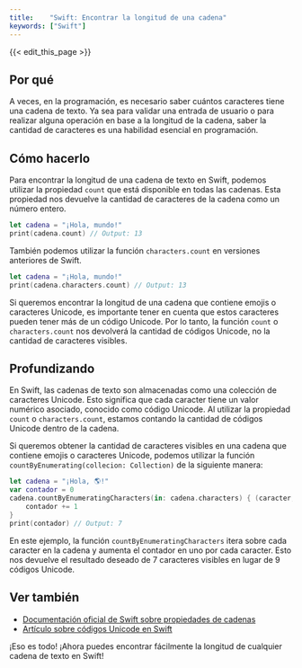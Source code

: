 ```yaml
---
title:    "Swift: Encontrar la longitud de una cadena"
keywords: ["Swift"]
---
```


{{< edit_this_page >}}

## Por qué
A veces, en la programación, es necesario saber cuántos caracteres tiene una cadena de texto. Ya sea para validar una entrada de usuario o para realizar alguna operación en base a la longitud de la cadena, saber la cantidad de caracteres es una habilidad esencial en programación.

## Cómo hacerlo
Para encontrar la longitud de una cadena de texto en Swift, podemos utilizar la propiedad `count` que está disponible en todas las cadenas. Esta propiedad nos devuelve la cantidad de caracteres de la cadena como un número entero.

```Swift
let cadena = "¡Hola, mundo!"
print(cadena.count) // Output: 13
```

También podemos utilizar la función `characters.count` en versiones anteriores de Swift.

```Swift
let cadena = "¡Hola, mundo!"
print(cadena.characters.count) // Output: 13
```

Si queremos encontrar la longitud de una cadena que contiene emojis o caracteres Unicode, es importante tener en cuenta que estos caracteres pueden tener más de un código Unicode. Por lo tanto, la función `count` o `characters.count` nos devolverá la cantidad de códigos Unicode, no la cantidad de caracteres visibles.

## Profundizando
En Swift, las cadenas de texto son almacenadas como una colección de caracteres Unicode. Esto significa que cada caracter tiene un valor numérico asociado, conocido como código Unicode. Al utilizar la propiedad `count` o `characters.count`, estamos contando la cantidad de códigos Unicode dentro de la cadena.

Si queremos obtener la cantidad de caracteres visibles en una cadena que contiene emojis o caracteres Unicode, podemos utilizar la función `countByEnumerating(collecion: Collection)` de la siguiente manera:

```Swift
let cadena = "¡Hola, 🌎!"
var contador = 0
cadena.countByEnumeratingCharacters(in: cadena.characters) { (caracter, _, _) in
    contador += 1
}
print(contador) // Output: 7
```

En este ejemplo, la función `countByEnumeratingCharacters` itera sobre cada caracter en la cadena y aumenta el contador en uno por cada caracter. Esto nos devuelve el resultado deseado de 7 caracteres visibles en lugar de 9 códigos Unicode.

## Ver también
- [Documentación oficial de Swift sobre propiedades de cadenas](https://docs.swift.org/swift-book/LanguageGuide/StringsAndCharacters.html#ID299)
- [Artículo sobre códigos Unicode en Swift](https://www.globalnerdy.com/2019/02/11/understanding-unicode-in-swift/)

¡Eso es todo! ¡Ahora puedes encontrar fácilmente la longitud de cualquier cadena de texto en Swift!
